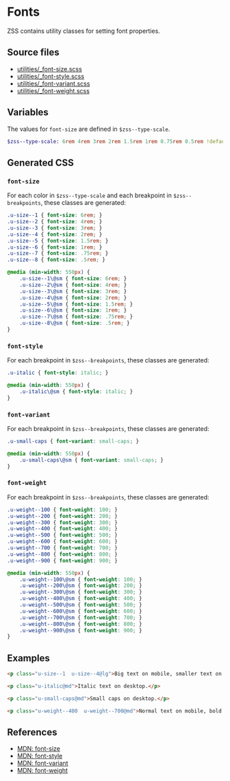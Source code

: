 # Fonts

ZSS contains utility classes for setting font properties.

## Source files

- [utilities/_font-size.scss](../../src/utilities/_font-size.scss)
- [utilities/_font-style.scss](../../src/utilities/_font-style.scss)
- [utilities/_font-variant.scss](../../src/utilities/_font-variant.scss)
- [utilities/_font-weight.scss](../../src/utilities/_font-weight.scss)

## Variables

The values for `font-size` are defined in `$zss--type-scale`.

```sass
$zss--type-scale: 6rem 4rem 3rem 2rem 1.5rem 1rem 0.75rem 0.5rem !default;
```

## Generated CSS

### `font-size`

For each color in `$zss--type-scale` and each breakpoint  in `$zss--breakpoints`, these classes are generated:

```css
.u-size--1 { font-size: 6rem; }
.u-size--2 { font-size: 4rem; }
.u-size--3 { font-size: 3rem; }
.u-size--4 { font-size: 2rem; }
.u-size--5 { font-size: 1.5rem; }
.u-size--6 { font-size: 1rem; }
.u-size--7 { font-size: .75rem; }
.u-size--8 { font-size: .5rem; }

@media (min-width: 550px) {
    .u-size--1\@sm { font-size: 6rem; }
    .u-size--2\@sm { font-size: 4rem; }
    .u-size--3\@sm { font-size: 3rem; }
    .u-size--4\@sm { font-size: 2rem; }
    .u-size--5\@sm { font-size: 1.5rem; }
    .u-size--6\@sm { font-size: 1rem; }
    .u-size--7\@sm { font-size: .75rem; }
    .u-size--8\@sm { font-size: .5rem; }
}
```

### `font-style`

For each breakpoint in `$zss--breakpoints`, these classes are generated:

```css
.u-italic { font-style: italic; }

@media (min-width: 550px) {
    .u-italic\@sm { font-style: italic; }
}
```

### `font-variant`

For each breakpoint in `$zss--breakpoints`, these classes are generated:

```css
.u-small-caps { font-variant: small-caps; }

@media (min-width: 550px) {
    .u-small-caps\@sm { font-variant: small-caps; }
}
```

### `font-weight`

For each breakpoint in `$zss--breakpoints`, these classes are generated:

```css
.u-weight--100 { font-weight: 100; }
.u-weight--200 { font-weight: 200; }
.u-weight--300 { font-weight: 300; }
.u-weight--400 { font-weight: 400; }
.u-weight--500 { font-weight: 500; }
.u-weight--600 { font-weight: 600; }
.u-weight--700 { font-weight: 700; }
.u-weight--800 { font-weight: 800; }
.u-weight--900 { font-weight: 900; }

@media (min-width: 550px) {
    .u-weight--100\@sm { font-weight: 100; }
    .u-weight--200\@sm { font-weight: 200; }
    .u-weight--300\@sm { font-weight: 300; }
    .u-weight--400\@sm { font-weight: 400; }
    .u-weight--500\@sm { font-weight: 500; }
    .u-weight--600\@sm { font-weight: 600; }
    .u-weight--700\@sm { font-weight: 700; }
    .u-weight--800\@sm { font-weight: 800; }
    .u-weight--900\@sm { font-weight: 900; }
}
```

## Examples

```html
<p class="u-size--1  u-size--4@lg">Big text on mobile, smaller text on desktop.</p>

<p class="u-italic@md">Italic text on desktop.</p>

<p class="u-small-caps@md">Small caps on desktop.</p>

<p class="u-weight--400  u-weight--700@md">Normal text on mobile, bold text on desktop.</p>
```

## References

- [MDN: font-size](https://developer.mozilla.org/en/docs/Web/CSS/font-size)
- [MDN: font-style](https://developer.mozilla.org/en/docs/Web/CSS/font-style)
- [MDN: font-variant](https://developer.mozilla.org/en/docs/Web/CSS/font-variant)
- [MDN: font-weight](https://developer.mozilla.org/en/docs/Web/CSS/font-weight)

